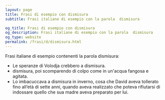 ```yaml
---
layout: page
title: Frasi di esempio con dismisura 
subtitle: Frasi italiane di esempio con la parola  dismisura

og_title: Frasi di esempio con dismisura 
og_description: Frasi italiane di esempio con la parola  dismisura
og_type: website
permalink: /frasi/d/dismisura.html
---
```


Frasi italiane di esempio contenenti la parola dismisura:


- Le speranze di Volodja crebbero a dismisura.
- dismisura, poi scomparendo di colpo come in un'acqua fangosa e agitata.
- Lo imbacuccava a dismisura in inverno, cosa che David aveva tollerato fino all’età di sette anni, quando aveva realizzato che poteva rifiutarsi di indossare quello che sua madre aveva preparato per lui.
